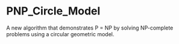 # PNP_Circle_Model
A new algorithm that demonstrates P = NP by solving NP-complete problems using a circular geometric model.
